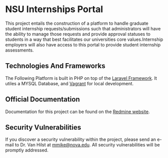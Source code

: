 # NSU Internships Portal

This project entails the construction of a platform to handle graduate student internship requests/submissions such that administrators will have the ability to manage those requests and	 provide approval statuses to students in a way that best facilitates our universities core values.Internship employers will also have access to this portal to provide student internship assessments.

## Technologies And Frameworks

The Following Platform is built in PHP on top of the [Laravel Framework](http://laravel.com/).
It utiles a MYSQL Database, and [Vagrant](https://www.vagrantup.com/) for local development.

## Official Documentation

Documentation for this project can be found on the [Redmine website](http://http://198.211.108.62/).

## Security Vulnerabilities

If you discover a security vulnerability within the project, please send an e-mail to Dr. Van Hilst at mmike@nova.edu. All security vulnerabilities will be promptly addressed.
